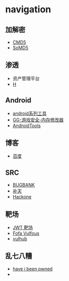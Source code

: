 # navigation


## 加解密
* [CMD5](https://www.cmd5.com/)
* [SoMD5](https://www.somd5.com/)


## 渗透
* 资产管理平台
 * [H](https://github.com/SiJiDo/H)

## Android
* [android系列工具](https://haveibeenpwned.com/)
* [GG-游戏安全-内存修改器](https://www.jianshu.com/p/85217c608523)
* [AndroidTools](https://github.com/weskhen/AndroidTools)

## 博客
* [百度](https://www.baidu.com)

## SRC
* [BUGBANK](https://www.bugbank.cn)
* [补天](https://www.butian.net/)
* [Hackone](https://www.hackerone.com/)

## 靶场
* [JWT 靶场](https://digi.ninja/labs.php)
* [Fofa Vulfous](https://vulfocus.cn/)
* [vulhub](https://github.com/vulhub/vulhub)

## 乱七八糟
* [have i been pwned](https://haveibeenpwned.com/)
* 
